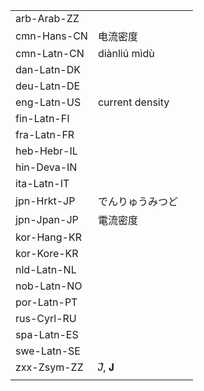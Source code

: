 | | | |
|-|-|-|
| arb-Arab-ZZ |  |  |
| cmn-Hans-CN | 电流密度 |  |
| cmn-Latn-CN | diànliú mìdù |  |
| dan-Latn-DK |  |  |
| deu-Latn-DE |  |  |
| eng-Latn-US | current density |  |
| fin-Latn-FI |  |  |
| fra-Latn-FR |  |  |
| heb-Hebr-IL |  |  |
| hin-Deva-IN |  |  |
| ita-Latn-IT |  |  |
| jpn-Hrkt-JP | でんりゅうみつど |  |
| jpn-Jpan-JP | 電流密度 |  |
| kor-Hang-KR |  |  |
| kor-Kore-KR |  |  |
| nld-Latn-NL |  |  |
| nob-Latn-NO |  |  |
| por-Latn-PT |  |  |
| rus-Cyrl-RU |  |  |
| spa-Latn-ES |  |  |
| swe-Latn-SE |  |  |
| zxx-Zsym-ZZ | 𝐽⃗, 𝐉 |  |
|  |  |  |
